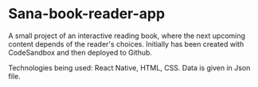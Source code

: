 # Sana-book-reader-app

A small project of an interactive reading book, where the next upcoming content depends of the reader's choices. Initially has been created with CodeSandbox and then deployed to Github.

Technologies being used: React Native, HTML, CSS. Data is given in Json file.
